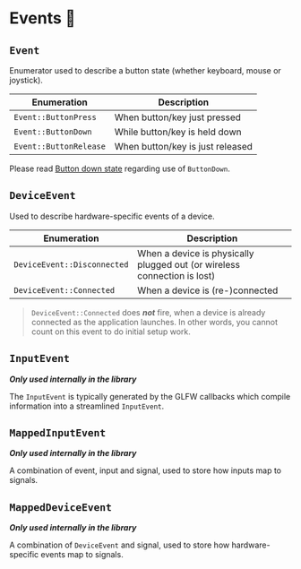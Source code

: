 # Events 🎲

## ``Event``

Enumerator used to describe a button state
(whether keyboard, mouse or joystick).

| Enumeration              | Description                      |
|--------------------------|----------------------------------|
| ``Event::ButtonPress``   | When button/key just pressed     |
| ``Event::ButtonDown``    | While button/key is held down    |
| ``Event::ButtonRelease`` | When button/key is just released |

Please read [Button down state](../getting-started/button-down-states.md) regarding
use of ``ButtonDown``.

## ``DeviceEvent``

Used to describe hardware-specific events of a device.

| Enumeration                   | Description                                                              |
|-------------------------------|--------------------------------------------------------------------------|
| ``DeviceEvent::Disconnected`` | When a device is physically plugged out (or wireless connection is lost) |
| ``DeviceEvent::Connected``    | When a device is (re-)connected                                          |

> ``DeviceEvent::Connected`` does _**not**_ fire, when a device is already connected as the application launches.
> In other words, you cannot count on this event to do initial setup work.

## ``InputEvent``

_**Only used internally in the library**_

The ``InputEvent`` is typically generated by the GLFW callbacks which
compile information into a streamlined ``InputEvent``.

## ``MappedInputEvent``

_**Only used internally in the library**_

A combination of event, input and signal, used to store how inputs map
to signals.

## ``MappedDeviceEvent``

_**Only used internally in the library**_

A combination of ``DeviceEvent`` and signal, used to store how
hardware-specific events map to signals.
